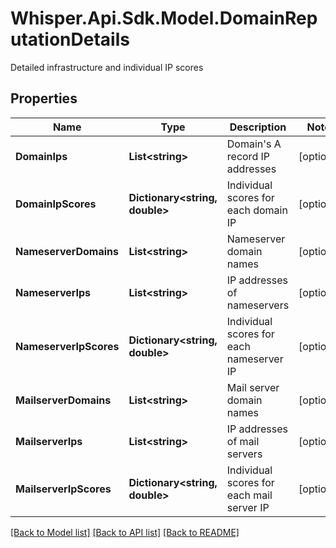 # Whisper.Api.Sdk.Model.DomainReputationDetails
Detailed infrastructure and individual IP scores

## Properties

Name | Type | Description | Notes
------------ | ------------- | ------------- | -------------
**DomainIps** | **List&lt;string&gt;** | Domain&#39;s A record IP addresses | [optional] 
**DomainIpScores** | **Dictionary&lt;string, double&gt;** | Individual scores for each domain IP | [optional] 
**NameserverDomains** | **List&lt;string&gt;** | Nameserver domain names | [optional] 
**NameserverIps** | **List&lt;string&gt;** | IP addresses of nameservers | [optional] 
**NameserverIpScores** | **Dictionary&lt;string, double&gt;** | Individual scores for each nameserver IP | [optional] 
**MailserverDomains** | **List&lt;string&gt;** | Mail server domain names | [optional] 
**MailserverIps** | **List&lt;string&gt;** | IP addresses of mail servers | [optional] 
**MailserverIpScores** | **Dictionary&lt;string, double&gt;** | Individual scores for each mail server IP | [optional] 

[[Back to Model list]](../../README.md#documentation-for-models) [[Back to API list]](../../README.md#documentation-for-api-endpoints) [[Back to README]](../../README.md)

